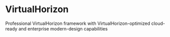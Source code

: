# VirtualHorizon
Professional VirtualHorizon framework with VirtualHorizon-optimized cloud-ready and enterprise modern-design capabilities
